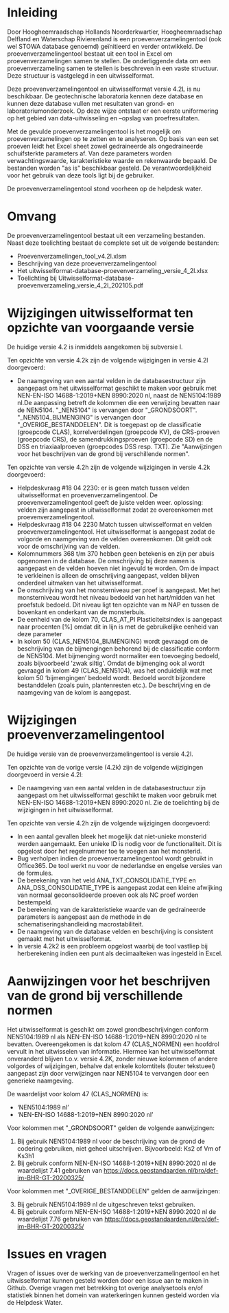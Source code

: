 # Inleiding

Door Hoogheemraadschap Hollands Noorderkwartier, Hoogheemraadschap Delfland en Waterschap Rivierenland is een proevenverzamelingentool (ook wel STOWA database genoemd) geïnitieerd en verder ontwikkeld.
De proevenverzamelingentool bestaat uit een tool in Excel om proevenverzamelingen samen te stellen. De onderliggende data om een proevenverzameling samen te stellen is beschreven in een vaste structuur. Deze structuur is vastgelegd in een uitwisselformat.

Deze proevenverzamelingentool en uitwisselformat versie 4.2L is nu beschikbaar. De geotechnische laboratoria kennen deze database en kunnen deze database vullen met resultaten van grond- en laboratoriumonderzoek. Op deze wijze ontstaat er een eerste uniformering op het gebied van data-uitwisseling en –opslag van proefresultaten.

Met de gevulde proevenverzamelingentool is het mogelijk om proevenverzamelingen op te zetten en te analyseren. Op basis van een set proeven leidt het Excel sheet zowel gedraineerde als ongedraineerde schuifsterkte parameters af. Van deze parameters worden verwachtingswaarde, karakteristieke waarde en rekenwaarde bepaald. De bestanden worden "as is" beschikbaar gesteld. De verantwoordelijkheid voor het gebruik van deze tools ligt bij de gebruiker.

De proevenverzamelingentool stond voorheen op de helpdesk water.

# Omvang

De proevenverzamelingentool bestaat uit een verzameling bestanden. Naast deze toelichting bestaat de complete set uit de volgende bestanden:

* Proevenverzamelingen_tool_v4.2l.xlsm
* Beschrijving van deze proevenverzamelingentool
* Het uitwisselformat-database-proevenverzameling_versie_4_2l.xlsx
* Toelichting bij Uitwisselformat-database-proevenverzameling_versie_4_2l_202105.pdf

# Wijzigingen uitwisselformat ten opzichte van voorgaande versie

De huidige versie 4.2 is inmiddels aangekomen bij subversie l. 

Ten opzichte van versie 4.2k zijn de volgende wijzigingen in versie 4.2l doorgevoerd:

* De naamgeving van een aantal velden in de databasestructuur zijn aangepast om het uitwisselformat geschikt te maken voor gebruik met NEN-EN-ISO 14688-1:2019+NEN 8990:2020 nl, naast de NEN5104:1989 nl.De aanpassing betreft de kolommen die een verwijzing bevatten naar de NEN5104. "_NEN5104" is vervangen door "_GRONDSOORT". "_NEN5104_BIJMENGING" is vervangen door "_OVERIGE_BESTANDDELEN". Dit is toegepast op de classificatie (groepcode CLAS), korrelverdelingen (groepcode KV), de CRS-proeven (groepcode CRS), de samendrukkingsproeven (groepcode SD) en de DSS en triaxiaalproeven (groepcodes DSS resp. TXT). Zie "Aanwijzingen voor het beschrijven van de grond bij verschillende normen".


Ten opzichte van versie 4.2h zijn de volgende wijzigingen in versie 4.2k doorgevoerd:

* Helpdeskvraag #18 04 2230: er is geen match tussen velden uitwisselformat en proevenverzamelingentool. De proevenverzamelingentool geeft de juiste velden weer.
   oplossing: velden zijn aangepast in uitwisselformat zodat ze overeenkomen met proevenverzamelingentool.
* Helpdeskvraag #18 04 2230 Match tussen uitwisselformat en velden proevenverzamelingentool. Het uitwisselformat is aangepast zodat de volgorde en naamgeving van de velden overeenkomen. Dit geldt ook voor de omschrijving van de velden.
* Kolomnummers 368 t/m 370 hebben geen betekenis en zijn per abuis opgenomen in de database. De omschrijving bij deze namen is aangepast en de velden hoeven niet ingevuld te worden. Om de impact te verkleinen is alleen de omschrijving aangepast, velden blijven onderdeel uitmaken van het uitwisselformat.
* De omschrijving van het monsterniveau per proef is aangepast. Met het monsterniveau wordt het niveau bedoeld van het hart/midden van het proefstuk bedoeld. Dit niveau ligt ten opzichte van m NAP en tussen de bovenkant en onderkant van de monsterbuis.
* De eenheid van de kolom 70, CLAS_AT_PI Plasticiteitsindex is aangepast naar procenten [%] omdat dit in lijn is met de gebruikelijke eenheid van deze parameter
* In kolom 50 (CLAS_NEN5104_BIJMENGING) wordt gevraagd om de beschrijving van de bijmengingen behorend bij de classificatie conform de NEN5104. Met bijmenging wordt normaliter een toevoeging bedoeld, zoals bijvoorbeeld 'zwak siltig'. Omdat de bijmenging ook al wordt gevraagd in kolom 49 (CLAS_NEN5104), was het onduidelijk wat met kolom 50 ‘bijmengingen’ bedoeld wordt. Bedoeld wordt bijzondere bestanddelen (zoals puin, plantenresten etc.). De beschrijving en de naamgeving van de kolom is aangepast.

# Wijzigingen proevenverzamelingentool

De huidige versie van de proevenverzamelingentool is versie 4.2l. 

Ten opzichte van de vorige versie (4.2k) zijn de volgende wijzigingen doorgevoerd in versie 4.2l:

* De naamgeving van een aantal velden in de databasestructuur zijn aangepast om het uitwisselformat geschikt te maken voor gebruik met NEN-EN-ISO 14688-1:2019+NEN 8990:2020 nl. Zie de toelichting bij de wijzigingen in het uitwisselformat.


Ten opzichte van versie 4.2h zijn de volgende wijzigingen doorgevoerd:

* In een aantal gevallen bleek het mogelijk dat niet-unieke monsterid werden aangemaakt. Een unieke ID is nodig voor de functionaliteit. Dit is opgelost door het regelnummer toe te voegen aan het monsterid.
* Bug verholpen indien de proevenverzamelingentool wordt gebruikt in Office365. De tool werkt nu voor de nederlandse en engelse versies van de formules.
* De berekening van het veld ANA_TXT_CONSOLIDATIE_TYPE en ANA_DSS_CONSOLIDATIE_TYPE is aangepast zodat een kleine afwijking van normaal geconsolideerde proeven ook als NC proef worden bestempeld.
* De berekening van de karakteristieke waarde van de gedraineerde parameters is aangepast aan de methode in de schematiseringshandleiding macrostabiliteit.
* De naamgeving van de database velden en beschrijving is consistent gemaakt met het uitwisselformat.
* In versie 4.2k2 is een probleem opgelost waarbij de tool vastliep bij herberekening indien een punt als decimaalteken was ingesteld in Excel.

# Aanwijzingen voor het beschrijven van de grond bij verschillende normen

Het uitwisselformat is geschikt om zowel grondbeschrijvingen conform NEN5104:1989 nl als NEN-EN-ISO 14688-1:2019+NEN 8990:2020 nl te bevatten. Overeengekomen is dat kolom 47 (CLAS_NORMEN) een hoofdrol vervult in het uitwisselen van informatie. 
Hiermee kan het uitwisselformat onveranderd blijven t.o.v. versie 4.2K, zonder nieuwe kolommen of andere volgordes of wijzigingen, behalve dat enkele kolomtitels (louter tekstueel) aangepast zijn door verwijzingen naar NEN5104 te vervangen door een generieke naamgeving.

De waardelijst voor kolom 47 (CLAS_NORMEN) is:

- ‘NEN5104:1989 nl’
- ‘NEN-EN-ISO 14688-1:2019+NEN 8990:2020 nl’

Voor kolommen met "_GRONDSOORT" gelden de volgende aanwijzingen:

1. Bij gebruik NEN5104:1989 nl voor de beschrijving van de grond de codering gebruiken, niet geheel uitschrijven. Bijvoorbeeld: Ks2 of Vm of Ks3h1
2. Bij gebruik conform NEN-EN-ISO 14688-1:2019+NEN 8990:2020 nl de waardelijst 7.41 gebruiken van https://docs.geostandaarden.nl/bro/def-im-BHR-GT-20200325/

Voor kolommen met "_OVERIGE_BESTANDDELEN" gelden de aanwijzingen:

3. Bij gebruik NEN5104:1989 nl de uitgeschreven tekst gebruiken.
4. Bij gebruik conform NEN-EN-ISO 14688-1:2019+NEN 8990:2020 nl de waardelijst 7.76 gebruiken van https://docs.geostandaarden.nl/bro/def-im-BHR-GT-20200325/


# Issues en vragen

Vragen of issues over de werking van de proevenverzamelingentool en het uitwisselformat kunnen gesteld worden door een issue aan te maken in Github. Overige vragen met betrekking tot overige analysetools en/of statistiek binnen het domein van waterkeringen kunnen gesteld worden via de Helpdesk Water.
